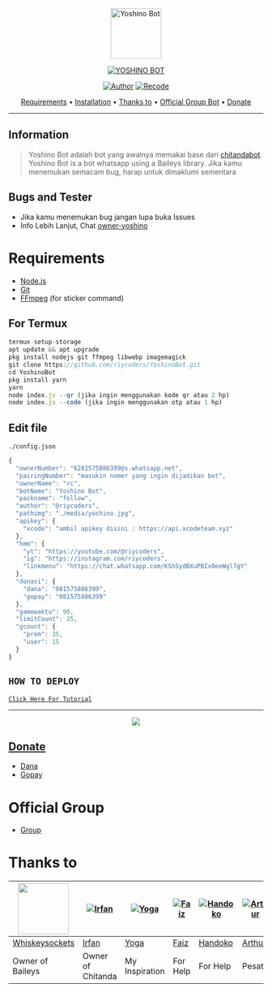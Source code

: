 <p align="center">
<img src="https://d.top4top.io/p_2736lxm6m0.jpg" alt="Yoshino Bot" width="100"/>


</p>
<p align="center">
<a href="#"><img title="YOSHINO BOT" src="https://img.shields.io/badge/YOSHINO BOT-green?colorA=%23ff0000&colorB=%23017e40&style=for-the-badge"></a>
</p>
<p align="center">
<a href="https://github.com/rtwone"><img title="Author" src="https://img.shields.io/badge/Author-Irfan-red.svg?style=for-the-badge&logo=github"></a>
<a href="https://github.com/riycoders"><img title="Recode" src="https://img.shields.io/badge/Recode-Riy-red.svg?style=for-the-badge&logo=github"></a>
</p>

<p align="center">
  <a href="https://github.com/riycoders/YoshinoBot#requirements">Requirements</a> •
  <a href="https://github.com/riycoders/YoshinoBot#instalasi">Installation</a> •
  <a href="https://github.com/riycoders/YoshinoBot#thanks-to">Thanks to</a> •
  <a href="https://github.com/riycoders/YoshinoBot#Official-Group"> Official Group Bot</a> •
  <a href="https://github.com/riycoders/YoshinoBot#donate">Donate</a>
</p>
</div>

---

## Information
> Yoshino Bot adalah bot yang awalnya memakai base dari [chitandabot](https://github.com/rtwone/chitandabot). Yoshino Bot is a bot whatsapp using a Baileys library.
> Jika kamu menemukan semacam bug, harap untuk dimaklumi sementara

## Bugs and Tester
* Jika kamu menemukan bug jangan lupa buka Issues
* Info Lebih Lanjut, Chat [owner-yoshino](https://wa.me/6281575886399)

# Requirements
* [Node.js](https://nodejs.org/en/)
* [Git](https://git-scm.com/downloads)
* [FFmpeg](https://github.com/BtbN/FFmpeg-Builds/releases/download/autobuild-2020-12-08-13-03/ffmpeg-n4.3.1-26-gca55240b8c-win64-gpl-4.3.zip) (for sticker command)

## For Termux
```ts
termux-setup-storage
apt update && apt upgrade
pkg install nodejs git ffmpeg libwebp imagemagick
git clone https://github.com/riycoders/YoshinoBot.git
cd YoshinoBot
pkg install yarn
yarn
node index.js --qr (jika ingin menggunakan kode qr atau 2 hp)
node index.js --code (jika ingin menggunakan otp atau 1 hp)
```

## Edit file
`./config.json`
```ts
{
  "ownerNumber": "6281575886399@s.whatsapp.net",
  "pairingNumber": "masukin nomer yang ingin dijadikan bot",
  "ownerName": "rc",
  "botName": "Yoshino Bot",
  "packname": "follow",
  "author": "@riycoders",
  "pathimg": "./media/yoshino.jpg",
  "apikey": {
    "xcode": "ambil apikey disini : https://api.xcodeteam.xyz"
  },
  "hmm": {
    "yt": "https://youtube.com/@riycoders",
    "ig": "https://instagram.com/riycoders",
    "linkmenu": "https://chat.whatsapp.com/KShSydBXuPBIx0eeWgl7gY"
  },
  "donasi": {
	"dana": "081575886399",
	"gopay": "081575886399"
  },
  "gamewaktu": 90,
  "limitCount": 25,
  "gcount": {
	"prem": 35,
	"user": 15
  }
}

```

## ```HOW TO DEPLOY```

[`Click Here For Tutorial`](https://youtu.be/lTNFMkLxs4U)<br>

----------

<p align="center">
  <a href="https://youtu.be/lTNFMkLxs4U"><img src="https://telegra.ph/file/83c1fac7858267a251763.jpg" />
</p>

## Donate
- [Dana](https://wa.me/6281575886399?text=Bang+mau+donasi)
- [Gopay](https://wa.me/6281575886399?text=Bang+mau+donasi)

# Official Group
- [Group](https://chat.whatsapp.com/KShSydBXuPBIx0eeWgl7gY)

# Thanks to
<a href="https://github.com/whiskeysockets"><img src="https://github.com/whiskeysockets.png?size=100" width="100" height="100"></a> | [![Irfan](https://github.com/rtwone.png?size=100)](https://github.com/rtwone) | [![Yoga](https://github.com/YogGanz.png?size=100)](https://github.com/YogGanz) | [![Faiz](http://github.com/Faizx.png?size=100)](http://github.com/caliphdev) | [![Handoko](http://github.com/handoko19.png?size=100)](http://github.com/handoko19) | [![Arthur](http://github.com/arthur-md.png?size=100)](http://github.com/arthur-md) | [![Riy](http://github.com/riycoders.png?size=100)](http://github.com/riycoders)
----|----|----|----|----|----|----
[Whiskeysockets](https://github.com/whiskeysockets) | [Irfan](https://github.com/rtwone) | [Yoga](https://github.com/YogGanz) | [Faiz](https://github.com/Paizx) | [Handoko](https://github.com/handoko19) | [Arthur](https://github.com/arthur-md) | [Riy](https://github.com/riycoders)
Owner of Baileys | Owner of Chitanda | My Inspiration | For Help | For Help | Pesatir | Owner of Yoshino
